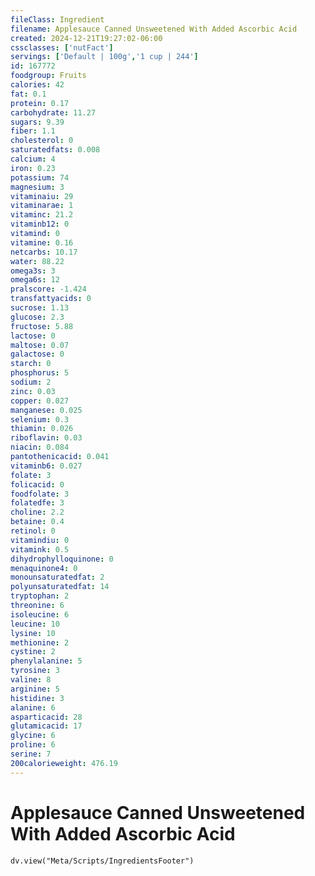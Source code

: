```yaml
---
fileClass: Ingredient
filename: Applesauce Canned Unsweetened With Added Ascorbic Acid
created: 2024-12-21T19:27:02-06:00
cssclasses: ['nutFact']
servings: ['Default | 100g','1 cup | 244']
id: 167772
foodgroup: Fruits
calories: 42
fat: 0.1
protein: 0.17
carbohydrate: 11.27
sugars: 9.39
fiber: 1.1
cholesterol: 0
saturatedfats: 0.008
calcium: 4
iron: 0.23
potassium: 74
magnesium: 3
vitaminaiu: 29
vitaminarae: 1
vitaminc: 21.2
vitaminb12: 0
vitamind: 0
vitamine: 0.16
netcarbs: 10.17
water: 88.22
omega3s: 3
omega6s: 12
pralscore: -1.424
transfattyacids: 0
sucrose: 1.13
glucose: 2.3
fructose: 5.88
lactose: 0
maltose: 0.07
galactose: 0
starch: 0
phosphorus: 5
sodium: 2
zinc: 0.03
copper: 0.027
manganese: 0.025
selenium: 0.3
thiamin: 0.026
riboflavin: 0.03
niacin: 0.084
pantothenicacid: 0.041
vitaminb6: 0.027
folate: 3
folicacid: 0
foodfolate: 3
folatedfe: 3
choline: 2.2
betaine: 0.4
retinol: 0
vitamindiu: 0
vitamink: 0.5
dihydrophylloquinone: 0
menaquinone4: 0
monounsaturatedfat: 2
polyunsaturatedfat: 14
tryptophan: 2
threonine: 6
isoleucine: 6
leucine: 10
lysine: 10
methionine: 2
cystine: 2
phenylalanine: 5
tyrosine: 3
valine: 8
arginine: 5
histidine: 3
alanine: 6
asparticacid: 28
glutamicacid: 17
glycine: 6
proline: 6
serine: 7
200calorieweight: 476.19
---
```


# Applesauce Canned Unsweetened With Added Ascorbic Acid

```dataviewjs
dv.view("Meta/Scripts/IngredientsFooter")
```